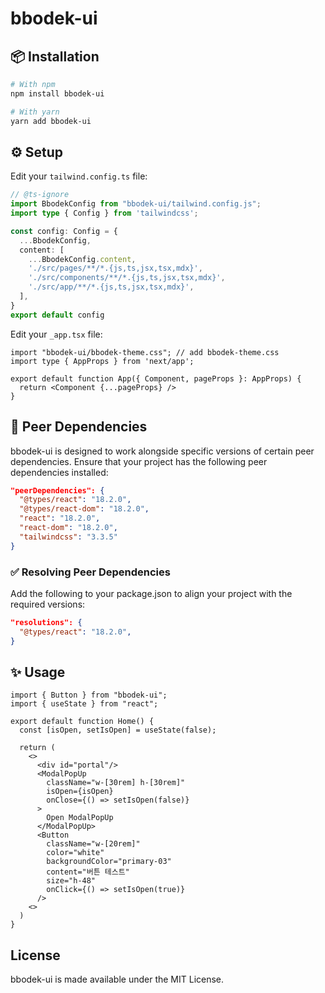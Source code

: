 # bbodek-ui

## 📦 Installation

```bash
# With npm
npm install bbodek-ui

# With yarn
yarn add bbodek-ui
```

## ⚙️ Setup
Edit your `tailwind.config.ts` file:
```ts
// @ts-ignore
import BbodekConfig from "bbodek-ui/tailwind.config.js";
import type { Config } from 'tailwindcss';

const config: Config = {
  ...BbodekConfig,
  content: [
    ...BbodekConfig.content,
    './src/pages/**/*.{js,ts,jsx,tsx,mdx}',
    './src/components/**/*.{js,ts,jsx,tsx,mdx}',
    './src/app/**/*.{js,ts,jsx,tsx,mdx}',
  ],
}
export default config
```
Edit your `_app.tsx` file:
```tsx
import "bbodek-ui/bbodek-theme.css"; // add bbodek-theme.css
import type { AppProps } from 'next/app';

export default function App({ Component, pageProps }: AppProps) {
  return <Component {...pageProps} />
}
```

## 🔗 Peer Dependencies
bbodek-ui is designed to work alongside specific versions of certain peer dependencies. Ensure that your project has the following peer dependencies installed:
```json
"peerDependencies": {
  "@types/react": "18.2.0",
  "@types/react-dom": "18.2.0",
  "react": "18.2.0",
  "react-dom": "18.2.0",
  "tailwindcss": "3.3.5"
}
```

### ✅ Resolving Peer Dependencies
Add the following to your package.json to align your project with the required versions:
```json
"resolutions": {
  "@types/react": "18.2.0",
}
```

## ✨ Usage
```tsx
import { Button } from "bbodek-ui";
import { useState } from "react";

export default function Home() {
  const [isOpen, setIsOpen] = useState(false);

  return (
    <>
      <div id="portal"/>
      <ModalPopUp 
        className="w-[30rem] h-[30rem]" 
        isOpen={isOpen} 
        onClose={() => setIsOpen(false)}
      >
        Open ModalPopUp
      </ModalPopUp>
      <Button 
        className="w-[20rem]" 
        color="white" 
        backgroundColor="primary-03" 
        content="버튼 테스트" 
        size="h-48" 
        onClick={() => setIsOpen(true)}
      />
    <>
  )
}

```

## License

bbodek-ui is made available under the MIT License.
